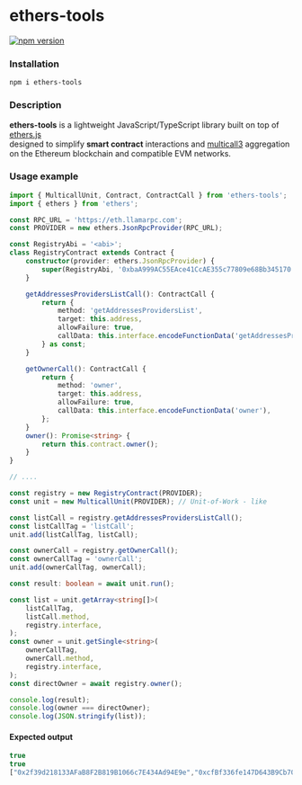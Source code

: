 # ethers-tools

[![npm version](https://badge.fury.io/js/ethers-tools.svg)](https://badge.fury.io/js/ethers-tools)

### Installation
`npm i ethers-tools`

### Description
**ethers-tools** is a lightweight JavaScript/TypeScript library built on top of [ethers.js](https://github.com/ethers-io/ethers.js)  
designed to simplify **smart contract** interactions and [multicall3](https://www.multicall3.com/) aggregation  
on the Ethereum blockchain and compatible EVM networks.

### Usage example

```typescript
import { MulticallUnit, Contract, ContractCall } from 'ethers-tools';
import { ethers } from 'ethers';

const RPC_URL = 'https://eth.llamarpc.com';
const PROVIDER = new ethers.JsonRpcProvider(RPC_URL);

const RegistryAbi = '<abi>';
class RegistryContract extends Contract {
    constructor(provider: ethers.JsonRpcProvider) {
        super(RegistryAbi, '0xbaA999AC55EAce41CcAE355c77809e68Bb345170', provider);
    }

    getAddressesProvidersListCall(): ContractCall {
        return {
            method: 'getAddressesProvidersList',
            target: this.address,
            allowFailure: true,
            callData: this.interface.encodeFunctionData('getAddressesProvidersList'),
        } as const;
    }

    getOwnerCall(): ContractCall {
        return {
            method: 'owner',
            target: this.address,
            allowFailure: true,
            callData: this.interface.encodeFunctionData('owner'),
        };
    }
    owner(): Promise<string> {
        return this.contract.owner();
    }
}

// ....

const registry = new RegistryContract(PROVIDER);
const unit = new MulticallUnit(PROVIDER); // Unit-of-Work - like

const listCall = registry.getAddressesProvidersListCall();
const listCallTag = 'listCall';
unit.add(listCallTag, listCall);

const ownerCall = registry.getOwnerCall();
const ownerCallTag = 'ownerCall';
unit.add(ownerCallTag, ownerCall);

const result: boolean = await unit.run();

const list = unit.getArray<string[]>(
    listCallTag,
    listCall.method,
    registry.interface,
);
const owner = unit.getSingle<string>(
    ownerCallTag,
    ownerCall.method,
    registry.interface,
);
const directOwner = await registry.owner();

console.log(result);
console.log(owner === directOwner);
console.log(JSON.stringify(list));

```

#### Expected output
```typescript
true
true
["0x2f39d218133AFaB8F2B819B1066c7E434Ad94E9e","0xcfBf336fe147D643B9Cb705648500e101504B16d","0xeBa440B438Ad808101d1c451C1C5322c90BEFCdA"]
```